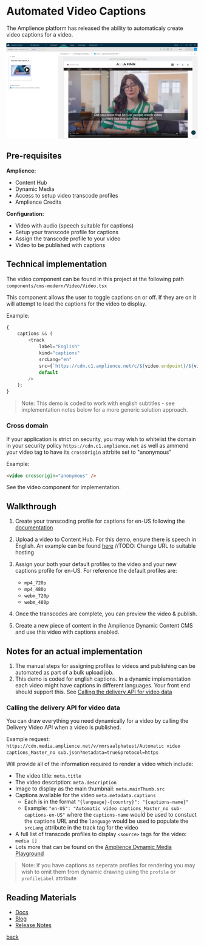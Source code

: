 # Automated Video Captions

The Amplience platform has released the ability to automaticaly create video captions for a video.

![Automated Video Captions](../media/automated-video-captions.png)

## Pre-requisites

**Amplience:**

-   Content Hub
-   Dynamic Media
-   Access to setup video transcode profiles
-   Amplience Credits

**Configuration:**

-   Video with audio (speech suitable for captions)
-   Setup your transcode profile for captions
-   Assign the transcode profile to your video
-   Video to be published with captions

## Technical implementation

The video component can be found in this project at the following path `components/cms-modern/Video/Video.tsx`

This component allows the user to toggle captions on or off. If they are on it will attempt to load the captions for the video to display.

Example:

```js
{
    captions && (
        <track
            label="English"
            kind="captions"
            srcLang="en"
            src={`https://cdn.c1.amplience.net/c/${video.endpoint}/${video.name}-captions-en-US`}
            default
        />
    );
}
```

> Note: This demo is coded to work with english subtitles - see implementation notes below for a more generic solution approach.

### Cross domain

If your application is strict on security, you may wish to whitelist the domain in your security policy `https://cdn.c1.amplience.net` as well as ammend your video tag to have its `crossOrigin` attrbite set to "anonymous"

Example:

```html
<video crossorigin="anonymous" />
```

See the video component for implementation.

## Walkthrough

1. Create your transcoding profile for captions for en-US following the [documentation](https://amplience.com/developers/docs/user-guides/assets/video/#captions-options)

2. Upload a video to Content Hub. For this demo, ensure there is speech in English. An example can be found [here](https://presalesadisws.s3-eu-west-1.amazonaws.com/videos/automated-video-captions/Automatic%20video%20captions_Master_no%20sub.mp4) //TODO: Change URL to suitable hosting

3. Assign your both your default profiles to the video and your new captions profile for en-US. For reference the default profiles are:

    - `mp4_720p`
    - `mp4_480p`
    - `webm_720p`
    - `webm_480p`

4. Once the transcodes are complete, you can preview the video & publish.

5. Create a new piece of content in the Amplience Dynamic Content CMS and use this video with captions enabled.

## Notes for an actual implementation

1. The manual steps for assigning profiles to videos and publishing can be automated as part of a bulk upload job.
2. This demo is coded for english captions. In a dynamic implementation each video might have captions in different languages. Your front end should support this. See [Calling the delivery API for video data](#calling-the-delivery-API-for-video-data)

### Calling the delivery API for video data

You can draw everything you need dynamically for a video by calling the Delivery Video API when a video is published.

Example request:
`https://cdn.media.amplience.net/v/nmrsaalphatest/Automatic video captions_Master_no sub.json?metadata=true&protocol=https`

Will provide all of the information required to render a video which include:

-   The video title: `meta.title`
-   The video description: `meta.description`
-   Image to display as the main thumbnail: `meta.mainThumb.src`
-   Captions available for the video `meta.metadata.captions`
    -   Each is in the format `"{language}-{country}": "{captions-name}"`
    -   Example: `"en-US": "Automatic video captions_Master_no sub-captions-en-US"` where the `captions-name` would be used to constuct the captions URL and the `language` would be used to populate the `srcLang` attribute in the track tag for the video
-   A full list of transcode profiles to display `<source>` tags for the video: `media []`
-   Lots more that can be found on the [Amplience Dynamic Media Playground](https://playground.amplience.com/di/app/#/video)

> Note: If you have captions as seperate profiles for rendering you may wish to omit them from dynamic drawing using the `profile` or `profileLabel` attribute

## Reading Materials

-   [Docs](https://amplience.com/developers/docs/user-guides/assets/video/#captions-options)
-   [Blog](https://amplience.com/blog/automatically-generate-video-captions-Amplience/)
-   [Release Notes](https://amplience.com/developers/docs/release-notes/2024/auto-captions/)

[back](../README.md)
